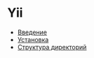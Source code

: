 # Yii

* [Введение](content/intro.md)
* [Установка](content/install.md)
* [Структура директорий](content/directory-structure.md)